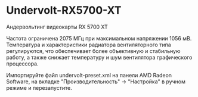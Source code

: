 # Undervolt-RX5700-XT
Андервольтинг видеокарты RX 5700 XT

Частота ограничена 2075 МГц при максимальном напряжении 1056 мВ. Температура и характеристики радиатора вентиляторного типа регулируются, что обеспечивает более объективную и стабильную работу, а также снижает температуру и шум вентилятора графического процессора.

Импортируйте файл undervolt-preset.xml на панели AMD Radeon Software, на вкладке "Производительность" -> "Настройка" в ручном режиме и перезапустите.

